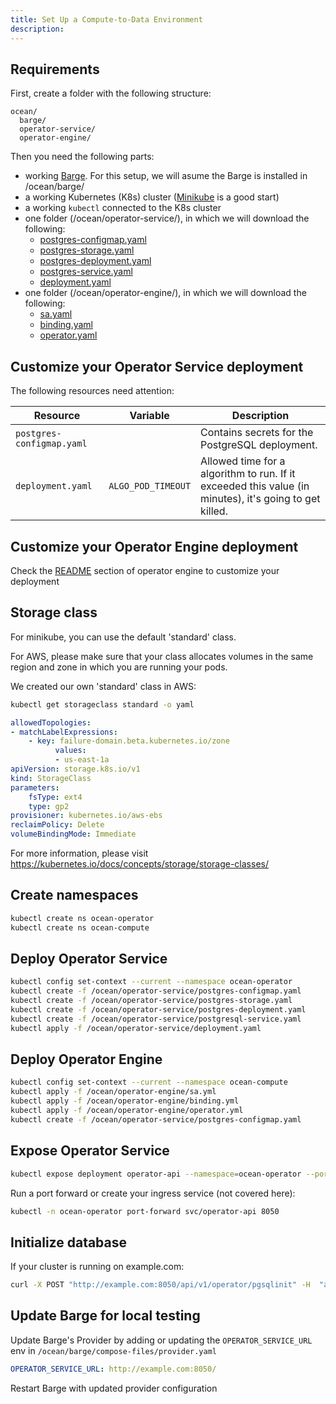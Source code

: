 ```yaml
---
title: Set Up a Compute-to-Data Environment
description: 
---
```


## Requirements

First, create a folder with the following structure:

```text
ocean/
  barge/
  operator-service/
  operator-engine/
```

Then you need the following parts:

- working [Barge](https://github.com/oceanprotocol/barge). For this setup, we will asume the Barge is installed in /ocean/barge/
- a working Kubernetes (K8s) cluster ([Minikube](../compute-to-data-minikube/) is a good start)
- a working `kubectl` connected to the K8s cluster
- one folder (/ocean/operator-service/), in which we will download the following:
  - [postgres-configmap.yaml](https://raw.githubusercontent.com/oceanprotocol/operator-service/main/kubernetes/postgres-configmap.yaml)
  - [postgres-storage.yaml](https://raw.githubusercontent.com/oceanprotocol/operator-service/main/kubernetes/postgres-storage.yaml)
  - [postgres-deployment.yaml](https://raw.githubusercontent.com/oceanprotocol/operator-service/main/kubernetes/postgres-deployment.yaml)
  - [postgres-service.yaml](https://raw.githubusercontent.com/oceanprotocol/operator-service/main/kubernetes/postgresql-service.yaml)
  - [deployment.yaml](https://raw.githubusercontent.com/oceanprotocol/operator-service/main/kubernetes/deployment.yaml)
- one folder (/ocean/operator-engine/), in which we will download the following:
  - [sa.yaml](https://raw.githubusercontent.com/oceanprotocol/operator-engine/main/kubernetes/sa.yml)
  - [binding.yaml](https://raw.githubusercontent.com/oceanprotocol/operator-engine/main/kubernetes/binding.yml)
  - [operator.yaml](https://raw.githubusercontent.com/oceanprotocol/operator-engine/main/kubernetes/operator.yml)
  
## Customize your Operator Service deployment

The following resources need attention:

| Resource                  | Variable           | Description                                                                                            |
| ------------------------- | ------------------ | ------------------------------------------------------------------------------------------------------ |
| `postgres-configmap.yaml` |                    | Contains secrets for the PostgreSQL deployment.                                                        |
| `deployment.yaml`         | `ALGO_POD_TIMEOUT` | Allowed time for a algorithm to run. If it exceeded this value (in minutes), it's going to get killed. |

## Customize your Operator Engine deployment

Check the [README](https://github.com/oceanprotocol/operator-engine#customize-your-operator-engine-deployment) section of operator engine to customize your deployment

## Storage class

For minikube, you can use the default 'standard' class.

For AWS, please make sure that your class allocates volumes in the same region and zone in which you are running your pods.

We created our own 'standard' class in AWS:

```bash
kubectl get storageclass standard -o yaml
```

```yaml
allowedTopologies:
- matchLabelExpressions:
    - key: failure-domain.beta.kubernetes.io/zone
          values:
          - us-east-1a
apiVersion: storage.k8s.io/v1
kind: StorageClass
parameters:
    fsType: ext4
    type: gp2
provisioner: kubernetes.io/aws-ebs
reclaimPolicy: Delete
volumeBindingMode: Immediate
```

For more information, please visit https://kubernetes.io/docs/concepts/storage/storage-classes/

## Create namespaces

```bash
kubectl create ns ocean-operator
kubectl create ns ocean-compute
```

## Deploy Operator Service

```bash
kubectl config set-context --current --namespace ocean-operator
kubectl create -f /ocean/operator-service/postgres-configmap.yaml
kubectl create -f /ocean/operator-service/postgres-storage.yaml
kubectl create -f /ocean/operator-service/postgres-deployment.yaml
kubectl create -f /ocean/operator-service/postgresql-service.yaml
kubectl apply -f /ocean/operator-service/deployment.yaml
```

## Deploy Operator Engine

```bash
kubectl config set-context --current --namespace ocean-compute
kubectl apply -f /ocean/operator-engine/sa.yml
kubectl apply -f /ocean/operator-engine/binding.yml
kubectl apply -f /ocean/operator-engine/operator.yml
kubectl create -f /ocean/operator-service/postgres-configmap.yaml
```

## Expose Operator Service

```bash
kubectl expose deployment operator-api --namespace=ocean-operator --port=8050
```

Run a port forward or create your ingress service (not covered here):

```bash
kubectl -n ocean-operator port-forward svc/operator-api 8050
```

## Initialize database

If your cluster is running on example.com:

```bash
curl -X POST "http://example.com:8050/api/v1/operator/pgsqlinit" -H  "accept: application/json"
```

## Update Barge for local testing

Update Barge's Provider by adding or updating the `OPERATOR_SERVICE_URL` env in `/ocean/barge/compose-files/provider.yaml`

```yaml
OPERATOR_SERVICE_URL: http://example.com:8050/
```

Restart Barge with updated provider configuration
